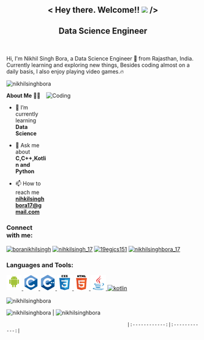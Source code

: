 <h2 align="center">< Hey there. Welcome!! <img src="https://media.giphy.com/media/hvRJCLFzcasrR4ia7z/giphy.gif" width="25px"> /></h2>
<h2 align="center">Data Science Engineer</h2>
<br>

<br/>
Hi, I'm Nikhil Singh Bora, a Data Science Engineer 🚀 from Rajasthan, India. Currently learning and exploring new things, Besides coding almost on a daily basis, I also enjoy playing video games.🔥

<p align="left"> <img src="https://komarev.com/ghpvc/?username=nikhilsinghbora&label=Profile%20views&color=0e75b6&style=flat" alt="nikhilsinghbora" /> </p>

<img height=360 width=400 align="right" alt="Coding" src="https://github.com/Nikhilsinghbora/Nikhilsinghbora/blob/main/image_processing20210321-18698-ccjer5.gif">


**About Me** 👨‍🎓
- 🌱 I’m currently learning **Data Science**

- 💬 Ask me about **C,C++,Kotlin and Python**

- 📫 How to reach me **nihkilsinghbora17@gmail.com**



<h3 align="left">Connect with me:</h3>
<p align="left">
<a href="https://fb.com/boranikhilsingh" target="blank"><img align="center" src="https://raw.githubusercontent.com/rahuldkjain/github-profile-readme-generator/neutral-icons/src/images/icons/Social/facebook.svg" alt="boranikhilsingh" height="30" width="40" /></a>
<a href="https://www.codechef.com/users/nihkilsingh_17" target="blank"><img align="center" src="https://cdn.jsdelivr.net/npm/simple-icons@3.1.0/icons/codechef.svg" alt="nihkilsingh_17" height="30" width="40" /></a>
<a href="https://www.hackerrank.com/19egjcs151" target="blank"><img align="center" src="https://raw.githubusercontent.com/rahuldkjain/github-profile-readme-generator/neutral-icons/src/images/icons/Social/hackerrank.svg" alt="19egjcs151" height="30" width="40" /></a>
<a href="https://codeforces.com/profile/nikhilsinghbora_17" target="blank"><img align="center" src="https://cdn.jsdelivr.net/npm/simple-icons@3.0.1/icons/codeforces.svg" alt="nikhilsinghbora_17" height="30" width="40" /></a>
</p>

<h3 align="left">Languages and Tools:</h3>
<p align="left"> <a href="https://developer.android.com" target="_blank"> <img src="https://raw.githubusercontent.com/devicons/devicon/master/icons/android/android-original-wordmark.svg" alt="android" width="40" height="40"/> </a> <a href="https://www.cprogramming.com/" target="_blank"> <img src="https://raw.githubusercontent.com/devicons/devicon/master/icons/c/c-original.svg" alt="c" width="40" height="40"/> </a> <a href="https://www.w3schools.com/cpp/" target="_blank"> <img src="https://raw.githubusercontent.com/devicons/devicon/master/icons/cplusplus/cplusplus-original.svg" alt="cplusplus" width="40" height="40"/> </a> <a href="https://www.w3schools.com/css/" target="_blank"> <img src="https://raw.githubusercontent.com/devicons/devicon/master/icons/css3/css3-original-wordmark.svg" alt="css3" width="40" height="40"/> </a> <a href="https://www.w3.org/html/" target="_blank"> <img src="https://raw.githubusercontent.com/devicons/devicon/master/icons/html5/html5-original-wordmark.svg" alt="html5" width="40" height="40"/> </a> <a href="https://www.java.com" target="_blank"> <img src="https://raw.githubusercontent.com/devicons/devicon/master/icons/java/java-original.svg" alt="java" width="40" height="40"/> </a> <a href="https://kotlinlang.org" target="_blank"> <img src="https://www.vectorlogo.zone/logos/kotlinlang/kotlinlang-icon.svg" alt="kotlin" width="40" height="40"/> </a> </p>

<p><img  align ="center"  src="https://github-readme-stats.vercel.app/api/top-langs?username=nikhilsinghbora&show_icons=true&locale=en&layout=compact" alt="nikhilsinghbora" /></p>

<img src="https://github-readme-stats.vercel.app/api?username=nikhilsinghbora&show_icons=true&locale=en" alt="nikhilsinghbora" /> | <img src="https://github-readme-streak-stats.herokuapp.com/?user=nikhilsinghbora&" alt="nikhilsinghbora" />

                                                |:------------:|:------------:|
